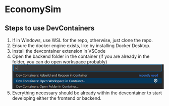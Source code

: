 # EconomySim

## Steps to use DevContainers

1. If in Windows, use WSL for the repo, otherwise, just clone the repo.
1. Ensure the docker engine exists, like by installing Docker Desktop.
1. Install the devcontainer extension in VSCode
1. Open the backend folder in the container (if you are already in the folder, you can do open workspace probably)
   ![image](./pictures/openDevContainer.png)
1. Everything necessary should be already within the devcontainer to start developing either the frontend or backend.
